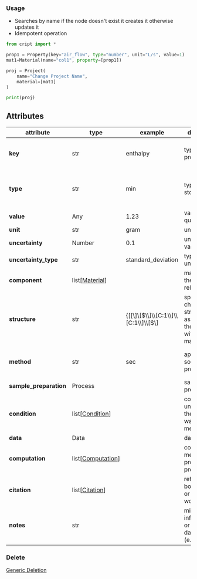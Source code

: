 ### Usage

- Searches by name if the node doesn't exist it creates it otherwise updates it
- Idempotent operation

```python
from cript import *

prop1 = Property(key="air_flow", type="number", unit="L/s", value=1)
mat1=Material(name="col1", property=[prop1])

proj = Project(
    name="Change Project Name",
    material=[mat1]
)

print(proj)
```

## Attributes

| attribute           | type               | example                                  | description                                                                   | required   | vocab   |
|---------------------|-------------------|-----------------------------------------|------------------------------------------------------------------------------|----------|-------|
| **key**             | str                | enthalpy                                 | type of property                                                               | **True**    | [Material (Name)](https://app.criptapp.org/vocab/material_property_key) <br>  [Process (Name)](https://app.criptapp.org/vocab/process_property_key) <br>   [ComputationProcess (Name)](https://app.criptapp.org/vocab/computational_process_property_key)     |
| **type**            | str                | min                                      | type of value stored                                                           | **True**    | [Material (Value_type)](https://app.criptapp.org/vocab/material_property_key) <br>  [Process (Name)](https://app.criptapp.org/vocab/process_type) <br>   [ComputationProcess (Name)](https://app.criptapp.org/vocab/computational_process_type)         |
| **value**           | Any                | 1.23                                     | value or quantity                                                              | **True**    |         |
| **unit**            | str                | gram                                     | unit for value                                                                 | **True**    |         |
| **uncertainty**     | Number             | 0.1                                      | uncertainty of value                                                           |           |         |
| **uncertainty_type**| str                | standard_deviation                       | type of uncertainty                                                            |           | [Name](https://app.criptapp.org/vocab/uncertainty_type)   |
| **component**       | list[[Material](../material)]     |                                         | material that the property relates to**                                       |           |         |
| **structure**         | str                | {[\[\\]\\[$\\]\\[C:1\\]\\[C:1\\]\\[$\\]  | specific chemical structure associate with the property with atom mappings**   |           |         |
| **method**            | str                | sec                                      | approach or source of property data                                           |           | [Material (Method)](https://app.criptapp.org/vocab/material_property_key) <br>  [Process (Method)](https://app.criptapp.org/vocab/process_property_key) <br>   [ComputationProcess (Method)](https://app.criptapp.org/vocab/computational_process_property_key)   |
| **sample_preparation**| Process            |                                         | sample preparation                                                             |           |         |
| **condition**         | list[[Condition](../condition)]    |                                         | conditions under which the property was measured                               |           |         |
| **data**              | Data               |                                         | data node                                                                     |           |         |
| **computation**       | list[[Computation](../computation)]  |                                         | computation method that produced property                                      |           |         |
| **citation**          | list[[Citation](../citation)]     |                                         | reference to a book, paper, or scholarly work                                  |           |         |
| **notes**             | str                |                                         | miscellaneous information, or custom data structure   (e.g.; JSON)              |           |         |

### Delete
[Generic Deletion](../delete.md)